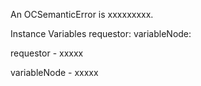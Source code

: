 An OCSemanticError is xxxxxxxxx.Instance Variables	requestor:		<Object>	variableNode:		<Object>requestor	- xxxxxvariableNode	- xxxxx